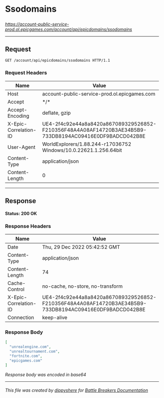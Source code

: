 # Ssodomains

#####

*https://account-public-service-prod.ol.epicgames.com/account/api/epicdomains/ssodomains*



___

## Request

```http request
GET /account/api/epicdomains/ssodomains HTTP/1.1
```





### Request Headers

| Name | Value |
|---|---|
| Host | account-public-service-prod.ol.epicgames.com |
| Accept | \*/\* |
| Accept-Encoding | deflate, gzip |
| X-Epic-Correlation-ID | UE4-2f4c92e44a8a8420a867089329526852-F210356F48A4A08AF14720B3AE34B5B9-733DB8194AC09416E0DF9BADCD042B8E |
| User-Agent | WorldExplorers/1.88.244-r17036752 Windows/10.0.22621.1.256.64bit |
| Content-Type | application/json |
| Content-Length | 0 |



___

## Response

#### Status: 200 OK




### Response Headers

| Name | Value |
|---|---|
| Date | Thu, 29 Dec 2022 05:42:52 GMT |
| Content-Type | application/json |
| Content-Length | 74 |
| Cache-Control | no-cache, no-store, no-transform |
| X-Epic-Correlation-ID | UE4-2f4c92e44a8a8420a867089329526852-F210356F48A4A08AF14720B3AE34B5B9-733DB8194AC09416E0DF9BADCD042B8E |
| Connection | keep-alive |


### Response Body

```json
[
  "unrealengine.com",
  "unrealtournament.com",
  "fortnite.com",
  "epicgames.com"
]
```

*Response body was encoded in base64*

___

###### This file was created by [dippyshere](https://github.com/dippyshere) for [Battle Breakers Documentation](https://github.com/dippyshere/battle-breakers-documentation)
